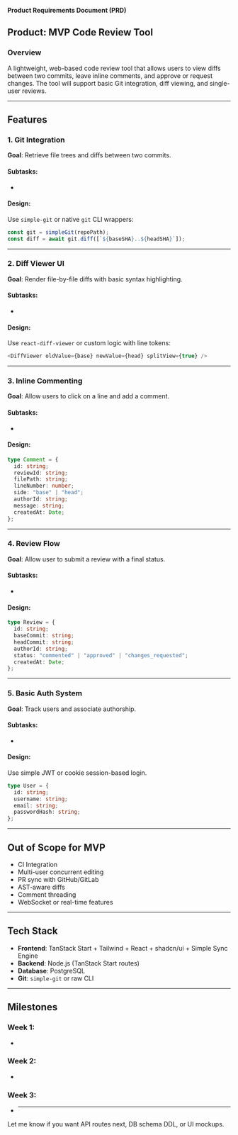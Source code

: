 **Product Requirements Document (PRD)**

## Product: MVP Code Review Tool

### Overview

A lightweight, web-based code review tool that allows users to view diffs between two commits, leave inline comments, and approve or request changes. The tool will support basic Git integration, diff viewing, and single-user reviews.

---

## Features

### 1. Git Integration

**Goal**: Retrieve file trees and diffs between two commits.

#### Subtasks:

-

#### Design:

Use `simple-git` or native `git` CLI wrappers:

```ts
const git = simpleGit(repoPath);
const diff = await git.diff([`${baseSHA}..${headSHA}`]);
```

---

### 2. Diff Viewer UI

**Goal**: Render file-by-file diffs with basic syntax highlighting.

#### Subtasks:

-

#### Design:

Use `react-diff-viewer` or custom logic with line tokens:

```ts
<DiffViewer oldValue={base} newValue={head} splitView={true} />
```

---

### 3. Inline Commenting

**Goal**: Allow users to click on a line and add a comment.

#### Subtasks:

-

#### Design:

```ts
type Comment = {
  id: string;
  reviewId: string;
  filePath: string;
  lineNumber: number;
  side: "base" | "head";
  authorId: string;
  message: string;
  createdAt: Date;
};
```

---

### 4. Review Flow

**Goal**: Allow user to submit a review with a final status.

#### Subtasks:

-

#### Design:

```ts
type Review = {
  id: string;
  baseCommit: string;
  headCommit: string;
  authorId: string;
  status: "commented" | "approved" | "changes_requested";
  createdAt: Date;
};
```

---

### 5. Basic Auth System

**Goal**: Track users and associate authorship.

#### Subtasks:

-

#### Design:

Use simple JWT or cookie session-based login.

```ts
type User = {
  id: string;
  username: string;
  email: string;
  passwordHash: string;
};
```

---

## Out of Scope for MVP

- CI Integration
- Multi-user concurrent editing
- PR sync with GitHub/GitLab
- AST-aware diffs
- Comment threading
- WebSocket or real-time features

---

## Tech Stack

- **Frontend**: TanStack Start + Tailwind + React + shadcn/ui + Simple Sync Engine
- **Backend**: Node.js (TanStack Start routes)
- **Database**: PostgreSQL
- **Git**: `simple-git` or raw CLI

---

## Milestones

### Week 1:

-

### Week 2:

-

### Week 3:

- ***

Let me know if you want API routes next, DB schema DDL, or UI mockups.
